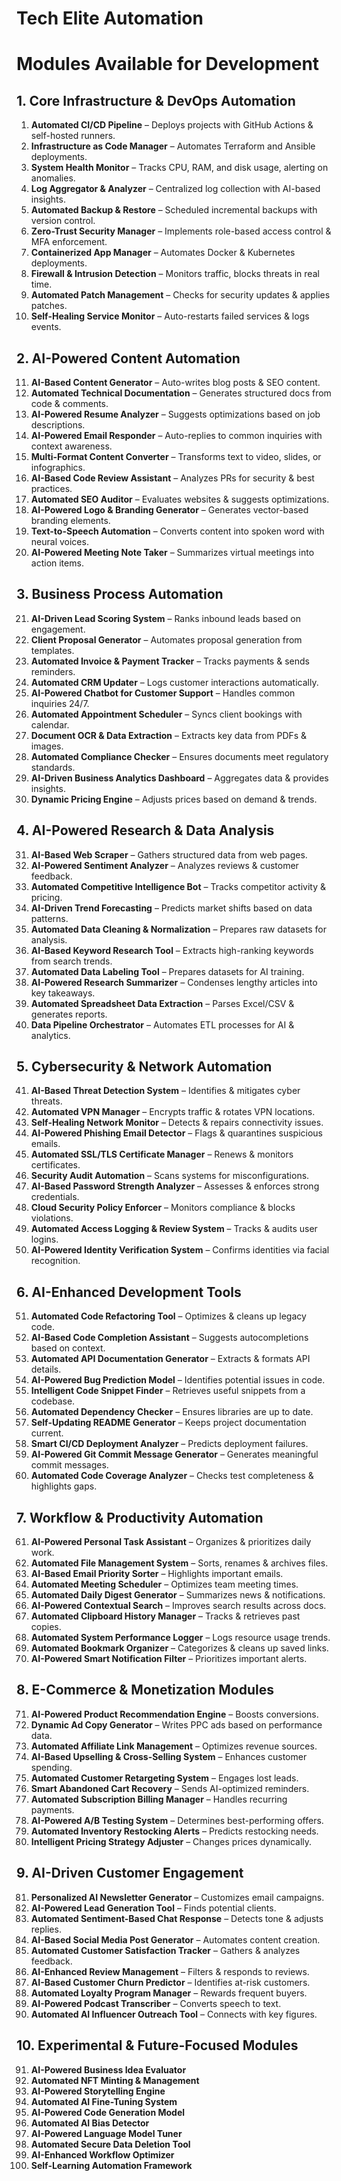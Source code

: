 # Tech Elite Automation
# Modules Available for Development

## 1. Core Infrastructure & DevOps Automation
1. **Automated CI/CD Pipeline** – Deploys projects with GitHub Actions & self-hosted runners.
2. **Infrastructure as Code Manager** – Automates Terraform and Ansible deployments.
3. **System Health Monitor** – Tracks CPU, RAM, and disk usage, alerting on anomalies.
4. **Log Aggregator & Analyzer** – Centralized log collection with AI-based insights.
5. **Automated Backup & Restore** – Scheduled incremental backups with version control.
6. **Zero-Trust Security Manager** – Implements role-based access control & MFA enforcement.
7. **Containerized App Manager** – Automates Docker & Kubernetes deployments.
8. **Firewall & Intrusion Detection** – Monitors traffic, blocks threats in real time.
9. **Automated Patch Management** – Checks for security updates & applies patches.
10. **Self-Healing Service Monitor** – Auto-restarts failed services & logs events.

## 2. AI-Powered Content Automation
11. **AI-Based Content Generator** – Auto-writes blog posts & SEO content.
12. **Automated Technical Documentation** – Generates structured docs from code & comments.
13. **AI-Powered Resume Analyzer** – Suggests optimizations based on job descriptions.
14. **AI-Powered Email Responder** – Auto-replies to common inquiries with context awareness.
15. **Multi-Format Content Converter** – Transforms text to video, slides, or infographics.
16. **AI-Based Code Review Assistant** – Analyzes PRs for security & best practices.
17. **Automated SEO Auditor** – Evaluates websites & suggests optimizations.
18. **AI-Powered Logo & Branding Generator** – Generates vector-based branding elements.
19. **Text-to-Speech Automation** – Converts content into spoken word with neural voices.
20. **AI-Powered Meeting Note Taker** – Summarizes virtual meetings into action items.

## 3. Business Process Automation
21. **AI-Driven Lead Scoring System** – Ranks inbound leads based on engagement.
22. **Client Proposal Generator** – Automates proposal generation from templates.
23. **Automated Invoice & Payment Tracker** – Tracks payments & sends reminders.
24. **Automated CRM Updater** – Logs customer interactions automatically.
25. **AI-Powered Chatbot for Customer Support** – Handles common inquiries 24/7.
26. **Automated Appointment Scheduler** – Syncs client bookings with calendar.
27. **Document OCR & Data Extraction** – Extracts key data from PDFs & images.
28. **Automated Compliance Checker** – Ensures documents meet regulatory standards.
29. **AI-Driven Business Analytics Dashboard** – Aggregates data & provides insights.
30. **Dynamic Pricing Engine** – Adjusts prices based on demand & trends.

## 4. AI-Powered Research & Data Analysis
31. **AI-Based Web Scraper** – Gathers structured data from web pages.
32. **AI-Powered Sentiment Analyzer** – Analyzes reviews & customer feedback.
33. **Automated Competitive Intelligence Bot** – Tracks competitor activity & pricing.
34. **AI-Driven Trend Forecasting** – Predicts market shifts based on data patterns.
35. **Automated Data Cleaning & Normalization** – Prepares raw datasets for analysis.
36. **AI-Based Keyword Research Tool** – Extracts high-ranking keywords from search trends.
37. **Automated Data Labeling Tool** – Prepares datasets for AI training.
38. **AI-Powered Research Summarizer** – Condenses lengthy articles into key takeaways.
39. **Automated Spreadsheet Data Extraction** – Parses Excel/CSV & generates reports.
40. **Data Pipeline Orchestrator** – Automates ETL processes for AI & analytics.

## 5. Cybersecurity & Network Automation
41. **AI-Based Threat Detection System** – Identifies & mitigates cyber threats.
42. **Automated VPN Manager** – Encrypts traffic & rotates VPN locations.
43. **Self-Healing Network Monitor** – Detects & repairs connectivity issues.
44. **AI-Powered Phishing Email Detector** – Flags & quarantines suspicious emails.
45. **Automated SSL/TLS Certificate Manager** – Renews & monitors certificates.
46. **Security Audit Automation** – Scans systems for misconfigurations.
47. **AI-Based Password Strength Analyzer** – Assesses & enforces strong credentials.
48. **Cloud Security Policy Enforcer** – Monitors compliance & blocks violations.
49. **Automated Access Logging & Review System** – Tracks & audits user logins.
50. **AI-Powered Identity Verification System** – Confirms identities via facial recognition.

## 6. AI-Enhanced Development Tools
51. **Automated Code Refactoring Tool** – Optimizes & cleans up legacy code.
52. **AI-Based Code Completion Assistant** – Suggests autocompletions based on context.
53. **Automated API Documentation Generator** – Extracts & formats API details.
54. **AI-Powered Bug Prediction Model** – Identifies potential issues in code.
55. **Intelligent Code Snippet Finder** – Retrieves useful snippets from a codebase.
56. **Automated Dependency Checker** – Ensures libraries are up to date.
57. **Self-Updating README Generator** – Keeps project documentation current.
58. **Smart CI/CD Deployment Analyzer** – Predicts deployment failures.
59. **AI-Powered Git Commit Message Generator** – Generates meaningful commit messages.
60. **Automated Code Coverage Analyzer** – Checks test completeness & highlights gaps.

## 7. Workflow & Productivity Automation
61. **AI-Powered Personal Task Assistant** – Organizes & prioritizes daily work.
62. **Automated File Management System** – Sorts, renames & archives files.
63. **AI-Based Email Priority Sorter** – Highlights important emails.
64. **Automated Meeting Scheduler** – Optimizes team meeting times.
65. **Automated Daily Digest Generator** – Summarizes news & notifications.
66. **AI-Powered Contextual Search** – Improves search results across docs.
67. **Automated Clipboard History Manager** – Tracks & retrieves past copies.
68. **Automated System Performance Logger** – Logs resource usage trends.
69. **Automated Bookmark Organizer** – Categorizes & cleans up saved links.
70. **AI-Powered Smart Notification Filter** – Prioritizes important alerts.

## 8. E-Commerce & Monetization Modules
71. **AI-Powered Product Recommendation Engine** – Boosts conversions.
72. **Dynamic Ad Copy Generator** – Writes PPC ads based on performance data.
73. **Automated Affiliate Link Management** – Optimizes revenue sources.
74. **AI-Based Upselling & Cross-Selling System** – Enhances customer spending.
75. **Automated Customer Retargeting System** – Engages lost leads.
76. **Smart Abandoned Cart Recovery** – Sends AI-optimized reminders.
77. **Automated Subscription Billing Manager** – Handles recurring payments.
78. **AI-Powered A/B Testing System** – Determines best-performing offers.
79. **Automated Inventory Restocking Alerts** – Predicts restocking needs.
80. **Intelligent Pricing Strategy Adjuster** – Changes prices dynamically.

## 9. AI-Driven Customer Engagement
81. **Personalized AI Newsletter Generator** – Customizes email campaigns.
82. **AI-Powered Lead Generation Tool** – Finds potential clients.
83. **Automated Sentiment-Based Chat Response** – Detects tone & adjusts replies.
84. **AI-Based Social Media Post Generator** – Automates content creation.
85. **Automated Customer Satisfaction Tracker** – Gathers & analyzes feedback.
86. **AI-Enhanced Review Management** – Filters & responds to reviews.
87. **AI-Based Customer Churn Predictor** – Identifies at-risk customers.
88. **Automated Loyalty Program Manager** – Rewards frequent buyers.
89. **AI-Powered Podcast Transcriber** – Converts speech to text.
90. **Automated AI Influencer Outreach Tool** – Connects with key figures.

## 10. Experimental & Future-Focused Modules
91. **AI-Powered Business Idea Evaluator**
92. **Automated NFT Minting & Management**
93. **AI-Powered Storytelling Engine**
94. **Automated AI Fine-Tuning System**
95. **AI-Powered Code Generation Model**
96. **Automated AI Bias Detector**
97. **AI-Powered Language Model Tuner**
98. **Automated Secure Data Deletion Tool**
99. **AI-Enhanced Workflow Optimizer**
100. **Self-Learning Automation Framework**
